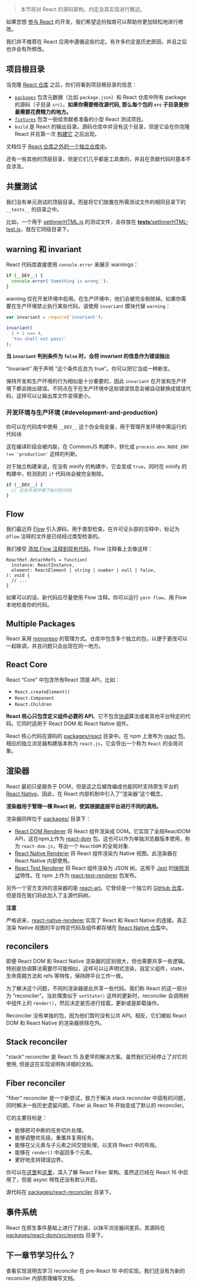 > 本节将对 React 的源码架构，约定及其实现进行概述。

如果您想 [参与 React](/eLepye5suuRJvDWGfev1Wy) 的开发，我们希望这份指南可以帮助你更加轻松地进行修改。

我们并不推荐在 React 应用中遵循这些约定。有许多约定是历史原因，并且之后也许会有所修改。

## 项目根目录

当克隆 [React 仓库](https://github.com/facebook/react) 之后，你们将看到项目根目录的信息：

-   [`packages`](https://github.com/facebook/react/tree/main/packages) 包含元数据（比如 `package.json`）和 React 仓库中所有 package 的源码（子目录 `src`）。**如果你需要修改源代码, 那么每个包的 ****`src`**** 子目录是你最需要花费精力的地方。**
-   [`fixtures`](https://github.com/facebook/react/tree/main/fixtures) 包含一些给贡献者准备的小型 React 测试项目。
-   `build` 是 React 的输出目录。源码仓库中并没有这个目录，但是它会在你克隆 React 并且第一次 [构建它](/eLepye5suuRJvDWGfev1Wy#3M4jRBSZWaQLJRcVVVeJPm) 之后出现。

文档位于 [React 仓库之外的一个独立仓库中](https://github.com/reactjs/reactjs.org)。

还有一些其他的顶层目录，但是它们几乎都是工具类的，并且在贡献代码时基本不会涉及。

## 共置测试

我们没有单元测试的顶层目录。而是将它们放置在所需测试文件的相同目录下的 `__tests__` 的目录之中。

比如，一个用于 [setInnerHTML.js](https://github.com/facebook/react/blob/87724bd87506325fcaf2648c70fc1f43411a87be/src/renderers/dom/client/utils/setInnerHTML.js) 的测试文件，会存放在 [**tests**/setInnerHTML-test.js](https://github.com/facebook/react/blob/87724bd87506325fcaf2648c70fc1f43411a87be/src/renderers/dom/client/utils/__tests__/setInnerHTML-test.js)，就在它同级目录下。

## warning 和 invariant

React 代码库直接使用 `console.error` 来展示 warnings：

```JavaScript
if (__DEV__) {
  console.error('Something is wrong.');
}
```

warning 仅在开发环境中启用。在生产环境中，他们会被完全剔除掉。如果你需要在生产环境禁止执行某些代码，请使用 `invariant` 模块代替 `warning`：

```JavaScript
var invariant = require('invariant');

invariant(
  2 + 2 === 4,
  'You shall not pass!'
);
```

**当 ****`invariant`**** 判别条件为 ****`false`**** 时，会将 invariant 的信息作为错误抛出**

“Invariant” 用于声明 “这个条件应总为 true”。你可以把它当成一种断言。

保持开发和生产环境的行为相似是十分重要的，因此 `invariant` 在开发和生产环境下都会抛出错误。不同点在于在生产环境中这些错误信息会被自动替换成错误代码，这样可以让输出库文件变得更小。

### 开发环境与生产环境 {#development-and-production}

你可以在代码库中使用 `__DEV__` 这个伪全局变量，用于管理开发环境中需运行的代码块

这在编译阶段会被内联，在 CommonJS 构建中，转化成 `process.env.NODE_ENV !== 'production'` 这样的判断。

对于独立构建来说，在没有 minify 的构建中，它会变成 `true`，同时在 minify 的构建中，检测到的 `if` 代码块会被完全剔除。

```JavaScript
if (__DEV__) {
  // 仅在开发环境下执行的代码
}
```

## Flow

我们最近将 [Flow](https://flow.org/) 引入源码，用于类型检查。在许可证头部的注释中，标记为 `@flow` 注释的文件是已经经过类型检查的。

我们接受 [添加 Flow 注释到现有代码](https://github.com/facebook/react/pull/7600/files)。Flow 注释看上去像这样：

```React
ReactRef.detachRefs = function(
  instance: ReactInstance,
  element: ReactElement | string | number | null | false,
): void {
  // ...
}
```

如果可以的话，新代码应尽量使用 Flow 注释。你可以运行 `yarn flow`，用 Flow 本地检查你的代码。

## Multiple Packages

React 采用 [monorepo](https://danluu.com/monorepo/) 的管理方式。仓库中包含多个独立的包，以便于更改可以一起联调，并且问题只会出现在同一地方。

## React Core

React “Core” 中包含所有React 顶层 API，比如：

-   `React.createElement()`
-   `React.Component`
-   `React.Children`

**React 核心只包含定义组件必要的 API**。它不包含[协调](/docs/reconciliation.html)算法或者其他平台特定的代码。它同时适用于 React DOM 和 React Native 组件。

React 核心代码在源码的 [packages/react](https://github.com/facebook/react/tree/main/packages/react) 目录中。在 npm 上发布为 [react](https://www.npmjs.com/package/react) 包。相应的独立浏览器构建版本称为 `react.js`，它会导出一个称为 `React` 的全局对象。

## 渲染器

React 最初只是服务于 DOM，但是这之后被改编成也能同时支持原生平台的 [React Native](https://reactnative.dev/)。因此，在 React 内部机制中引入了“渲染器”这个概念。

**渲染器用于管理一棵 React 树，使其根据底层平台进行不同的调用。**

渲染器同样位于 [packages/](https://github.com/facebook/react/tree/main/packages/) 目录下：

-   [React DOM Renderer](https://github.com/facebook/react/tree/main/packages/react-dom) 将 React 组件渲染成 DOM。它实现了全局ReactDOM API，这在npm上作为 [react-dom](https://www.npmjs.com/package/react-dom) 包。这也可以作为单独浏览器版本使用，称为 `react-dom.js`，导出一个 `ReactDOM` 的全局对象.
-   [React Native Renderer](https://github.com/facebook/react/tree/main/packages/react-native-renderer) 将 React 组件渲染为 Native 视图。此渲染器在 React Native 内部使用。
-   [React Test Renderer](https://github.com/facebook/react/tree/main/packages/react-test-renderer) 将 React 组件渲染为 JSON 树。这用于 [Jest](https://facebook.github.io/jest) 的[快照测试](https://facebook.github.io/jest/blog/2016/07/27/jest-14.html)特性。在 npm 上作为 [react-test-renderer](https://www.npmjs.com/package/react-test-renderer) 包发布。

另外一个官方支持的渲染器的是 [react-art](https://github.com/facebook/react/tree/main/packages/react-art)。它曾经是一个独立的 [GitHub 仓库](https://github.com/reactjs/react-art)，但是现在我们将此加入了主源代码树。

**注意**

严格说来，[react-native-renderer](https://github.com/facebook/react/tree/main/packages/react-native-renderer) 实现了 React 和 React Native 的连接。真正渲染 Native 视图的平台特定代码及组件都存储在 [React Native 仓库](https://github.com/facebook/react-native)中。

## reconcilers

即便 React DOM 和 React Native 渲染器的区别很大，但也需要共享一些逻辑。特别是协调算法需要尽可能相似，这样可以让声明式渲染，自定义组件，state，生命周期方法和 refs 等特性，保持跨平台工作一致。

为了解决这个问题，不同的渲染器彼此共享一些代码。我们称 React 的这一部分为 “reconciler”。当处理类似于 `setState()` 这样的更新时，reconciler 会调用树中组件上的 `render()`，然后决定是否进行挂载，更新或是卸载操作。

Reconciler 没有单独的包，因为他们暂时没有公共 API。相反，它们被如 React DOM 和 React Native 的渲染器排除在外。

## Stack reconciler

"stack" reconciler 是 React 15 及更早的解决方案。虽然我们已经停止了对它的使用, 但是这在实现说明有详细的文档。

## Fiber reconciler

"fiber" reconciler 是一个新尝试，致力于解决 stack reconciler 中固有的问题，同时解决一些历史遗留问题。Fiber 从 React 16 开始变成了默认的 reconciler。

它的主要目标是：

-   能够把可中断的任务切片处理。
-   能够调整优先级，重置并复用任务。
-   能够在父元素与子元素之间交错处理，以支持 React 中的布局。
-   能够在 `render()` 中返回多个元素。
-   更好地支持错误边界。

你可以在[这里](https://github.com/acdlite/react-fiber-architecture)和[这里](https://medium.com/react-in-depth/inside-fiber-in-depth-overview-of-the-new-reconciliation-algorithm-in-react-e1c04700ef6e)，深入了解 React Fiber 架构。虽然这已经在 React 16 中启用了，但是 async 特性还没有默认开启。

源代码在 [packages/react-reconciler](https://github.com/facebook/react/tree/main/packages/react-reconciler) 目录下。

## 事件系统

React 在原生事件基础上进行了封装，以抹平浏览器间差异。其源码在 [packages/react-dom/src/events](https://github.com/facebook/react/tree/main/packages/react-dom/src/events) 目录下。

## 下一章节学习什么？

查看实现说明去学习 reconciler 在 pre-React 16 中的实现。我们还没有为新的 reconciler 内部原理编写文档。